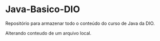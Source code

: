 # Java-Basico-DIO
Repositório para armazenar todo o conteúdo do curso de Java da DIO.

Alterando conteudo de um arquivo local.